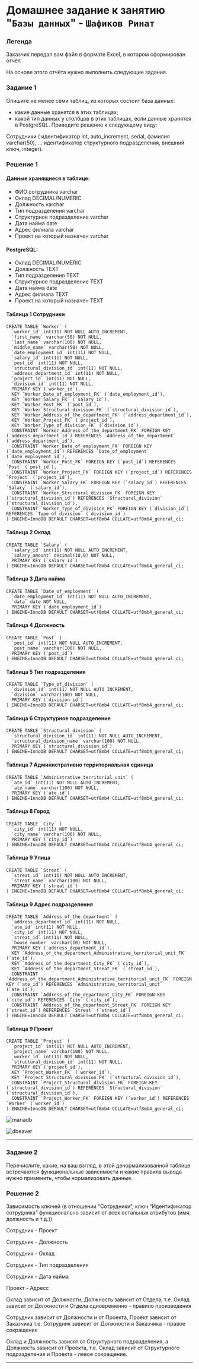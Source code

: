 # Домашнее задание к занятию "`Базы данных`" - `Шафиков Ринат`

### Легенда

Заказчик передал вам файл в формате Excel, в котором сформирован отчёт.

На основе этого отчёта нужно выполнить следующие задания.

### Задание 1

Опишите не менее семи таблиц, из которых состоит база данных:
- какие данные хранятся в этих таблицах;
- какой тип данных у столбцов в этих таблицах, если данные хранятся в PostgreSQL.
Приведите решение к следующему виду:

Сотрудники (
идентификатор int, auto_increment, serial,
фамилия varchar(50),
...
идентификатор структурного подразделения, внешний ключ, integer).

### Решение 1

#### Данные хранящиеся в таблице:

- ФИО сотрудника	varchar
- Оклад	DECIMAL/NUMERIC
- Должность	varchar
- Тип подразделения	varchar
- Структурное подразделение	varchar
- Дата найма	date
- Адрес филиала	varchar
- Проект на который назначен varchar

#### PostgreSQL:

- Оклад	DECIMAL/NUMERIC
- Должность	TEXT
- Тип подразделения	TEXT
- Структурное подразделение	TEXT
- Дата найма	date
- Адрес филиала	TEXT
- Проект на который назначен TEXT

#### Таблица 1 Сотрудники
```
CREATE TABLE `Worker` (
  `worker_id` int(11) NOT NULL AUTO_INCREMENT,
  `first_name` varchar(50) NOT NULL,
  `last_name` varchar(100) NOT NULL,
  `middle_name` varchar(50) NOT NULL,
  `date_employment_id` int(11) NOT NULL,
  `salary_id` int(11) NOT NULL,
  `post_id` int(11) NOT NULL,
  `structural_division_id` int(11) NOT NULL,
  `address_department_id` int(11) NOT NULL,
  `project_id` int(11) NOT NULL,
  `division_id` int(11) NOT NULL,
  PRIMARY KEY (`worker_id`),
  KEY `Worker_Date_of_employment_FK` (`date_employment_id`),
  KEY `Worker_Salary_FK` (`salary_id`),
  KEY `Worker_Post_FK` (`post_id`),
  KEY `Worker_Structural_division_FK` (`structural_division_id`),
  KEY `Worker_Address_of_the_department_FK` (`address_department_id`),
  KEY `Worker_Project_FK` (`project_id`),
  KEY `Worker_Type_of_division_FK` (`division_id`),
  CONSTRAINT `Worker_Address_of_the_department_FK` FOREIGN KEY (`address_department_id`) REFERENCES `Address_of_the_department` (`address_department_id`),
  CONSTRAINT `Worker_Date_of_employment_FK` FOREIGN KEY (`date_employment_id`) REFERENCES `Date_of_employment` (`date_employment_id`),
  CONSTRAINT `Worker_Post_FK` FOREIGN KEY (`post_id`) REFERENCES `Post` (`post_id`),
  CONSTRAINT `Worker_Project_FK` FOREIGN KEY (`project_id`) REFERENCES `Project` (`project_id`),
  CONSTRAINT `Worker_Salary_FK` FOREIGN KEY (`salary_id`) REFERENCES `Salary` (`salary_id`),
  CONSTRAINT `Worker_Structural_division_FK` FOREIGN KEY (`structural_division_id`) REFERENCES `Structural_division` (`structural_division_id`),
  CONSTRAINT `Worker_Type_of_division_FK` FOREIGN KEY (`division_id`) REFERENCES `Type_of_division` (`division_id`)
) ENGINE=InnoDB DEFAULT CHARSET=utf8mb4 COLLATE=utf8mb4_general_ci;
```
#### Таблица 2 Оклад
```
CREATE TABLE `Salary` (
  `salary_id` int(11) NOT NULL AUTO_INCREMENT,
  `salary_amount` decimal(10,0) NOT NULL,
  PRIMARY KEY (`salary_id`)
) ENGINE=InnoDB DEFAULT CHARSET=utf8mb4 COLLATE=utf8mb4_general_ci;
```
#### Таблица 3 Дата найма
```
CREATE TABLE `Date_of_employment` (
  `date_employment_id` int(11) NOT NULL AUTO_INCREMENT,
  `data` date NOT NULL,
  PRIMARY KEY (`date_employment_id`)
) ENGINE=InnoDB DEFAULT CHARSET=utf8mb4 COLLATE=utf8mb4_general_ci;
```
#### Таблица 4 Должность
```
CREATE TABLE `Post` (
  `post_id` int(11) NOT NULL AUTO_INCREMENT,
  `post_name` varchar(100) NOT NULL,
  PRIMARY KEY (`post_id`)
) ENGINE=InnoDB DEFAULT CHARSET=utf8mb4 COLLATE=utf8mb4_general_ci;
```
#### Таблица 5 Тип подразделения
```
CREATE TABLE `Type_of_division` (
  `division_id` int(11) NOT NULL AUTO_INCREMENT,
  `division` varchar(100) NOT NULL,
  PRIMARY KEY (`division_id`)
) ENGINE=InnoDB DEFAULT CHARSET=utf8mb4 COLLATE=utf8mb4_general_ci;
```
#### Таблица 6 Структурное подразделение
```
CREATE TABLE `Structural_division` (
  `structural_division_id` int(11) NOT NULL AUTO_INCREMENT,
  `structural_division_name` varchar(100) NOT NULL,
  PRIMARY KEY (`structural_division_id`)
) ENGINE=InnoDB DEFAULT CHARSET=utf8mb4 COLLATE=utf8mb4_general_ci;
```
#### Таблица 7 Административно территориальная единица
```
CREATE TABLE `Administrative_territorial_unit` (
  `ate_id` int(11) NOT NULL AUTO_INCREMENT,
  `ate_name` varchar(100) NOT NULL,
  PRIMARY KEY (`ate_id`)
) ENGINE=InnoDB DEFAULT CHARSET=utf8mb4 COLLATE=utf8mb4_general_ci;
```
#### Таблица 8 Город
```
CREATE TABLE `City` (
  `city_id` int(11) NOT NULL,
  `city_name` varchar(100) NOT NULL,
  PRIMARY KEY (`city_id`)
) ENGINE=InnoDB DEFAULT CHARSET=utf8mb4 COLLATE=utf8mb4_general_ci;
```
#### Таблица 9 Улица
```
CREATE TABLE `Streat` (
  `streat_id` int(11) NOT NULL AUTO_INCREMENT,
  `streat_name` varchar(100) NOT NULL,
  PRIMARY KEY (`streat_id`)
) ENGINE=InnoDB DEFAULT CHARSET=utf8mb4 COLLATE=utf8mb4_general_ci;
```
#### Таблица 9 Адрес подразделения
```
CREATE TABLE `Address_of_the_department` (
  `address_department_id` int(11) NOT NULL,
  `ate_id` int(11) NOT NULL,
  `city_id` int(11) NOT NULL,
  `streat_id` int(11) NOT NULL,
  `house_number` varchar(10) NOT NULL,
  PRIMARY KEY (`address_department_id`),
  KEY `Address_of_the_department_Administrative_territorial_unit_FK` (`ate_id`),
  KEY `Address_of_the_department_City_FK` (`city_id`),
  KEY `Address_of_the_department_Streat_FK` (`streat_id`),
  CONSTRAINT `Address_of_the_department_Administrative_territorial_unit_FK` FOREIGN KEY (`ate_id`) REFERENCES `Administrative_territorial_unit` (`ate_id`),
  CONSTRAINT `Address_of_the_department_City_FK` FOREIGN KEY (`city_id`) REFERENCES `City` (`city_id`),
  CONSTRAINT `Address_of_the_department_Streat_FK` FOREIGN KEY (`streat_id`) REFERENCES `Streat` (`streat_id`)
) ENGINE=InnoDB DEFAULT CHARSET=utf8mb4 COLLATE=utf8mb4_general_ci;
```

#### Таблица 9 Проект
```
CREATE TABLE `Project` (
  `project_id` int(11) NOT NULL AUTO_INCREMENT,
  `project_name` varchar(100) NOT NULL,
  `worker_id` int(11) NOT NULL,
  `structural_division_id` int(11) NOT NULL,
  PRIMARY KEY (`project_id`),
  KEY `Project_Worker_FK` (`worker_id`),
  KEY `Project_Structural_division_FK` (`structural_division_id`),
  CONSTRAINT `Project_Structural_division_FK` FOREIGN KEY (`structural_division_id`) REFERENCES `Structural_division` (`structural_division_id`),
  CONSTRAINT `Project_Worker_FK` FOREIGN KEY (`worker_id`) REFERENCES `Worker` (`worker_id`)
) ENGINE=InnoDB DEFAULT CHARSET=utf8mb4 COLLATE=utf8mb4_general_ci;
```
![mariadb](img/mariadb.png)

![dbeaver](img/dbeaver.png)

---

### Задание 2

Перечислите, какие, на ваш взгляд, в этой денормализованной таблице встречаются функциональные зависимости и какие правила вывода нужно применить, чтобы нормализовать данные.

### Решение 2

Зависимость ключей (в отношении “Сотрудники”, ключ “Идентификатор сотрудника” функционально зависит от всех остальных атрибутов (имя, должность и т.д.))

Сотрудник - Проект

Сотрудник - Должность

Сотрудник - Оклад

Сотрудник - Тип подразделения

Сотрудник - Дата найма

Проект - Адресс 

Оклад зависит от Должности, Должность зависит от Отдела, т.е. Оклад зависит от Должности и Отдела одновременно - правило произведения

Сотрудник зависит от Должности и от Проекта, Проект зависит от Заказчика т.е. Сотрудник зависит от Должности и Заказчика - правое сокращение

Оклад и Должность зависят от Структурного подразделения, а Должность зависит от Проекта, т.е. Оклад зависит от Структурного подразделения и Проекта - левое сокращение.

---

